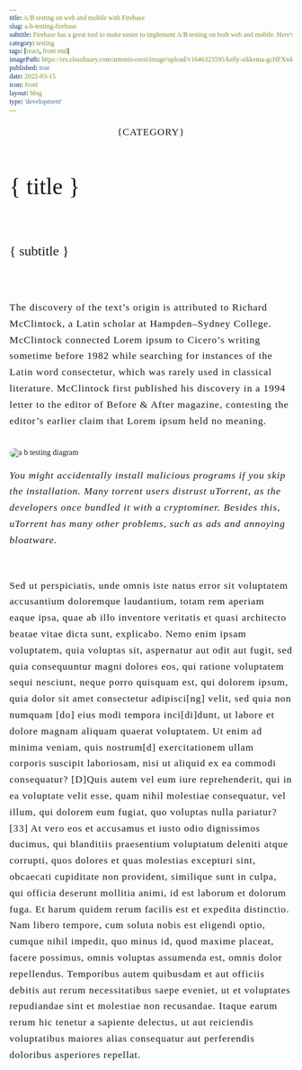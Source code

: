 ```yaml
---
title: A/B testing on web and mobile with Firebase
slug: a-b-testing-firebase
subtitle: Firebase has a great tool to make easier to implement A/B testing on both web and mobile. Here's how.
category: testing
tags: [react, front end]
imagePath: https://res.cloudinary.com/antonio-rossi/image/upload/v1646323595/kelly-sikkema-gcHFXsdcmJE-unsplash_w2qpxu.jpg
published: true
date: 2022-03-15
icon: front
layout: blog
type: 'development'
---
```


<p class="category">{category}<p>

# { title }

<br>

## { subtitle }

<br>
<br>

The discovery of the text’s origin is attributed to Richard McClintock, a Latin scholar at Hampden–Sydney College. McClintock connected Lorem ipsum to Cicero’s writing sometime before 1982 while searching for instances of the Latin word consectetur, which was rarely used in classical literature. McClintock first published his discovery in a 1994 letter to the editor of Before & After magazine, contesting the editor’s earlier claim that Lorem ipsum held no meaning.

<br>

<img src={imagePath} alt="a b testing diagram">

<br>

_You might accidentally install malicious programs if you skip the installation. Many torrent users distrust uTorrent, as the developers once bundled it with a cryptominer. Besides this, uTorrent has many other problems, such as ads and annoying bloatware._

<br>

Sed ut perspiciatis, unde omnis iste natus error sit voluptatem accusantium doloremque laudantium, totam rem aperiam eaque ipsa, quae ab illo inventore veritatis et quasi architecto beatae vitae dicta sunt, explicabo. Nemo enim ipsam voluptatem, quia voluptas sit, aspernatur aut odit aut fugit, sed quia consequuntur magni dolores eos, qui ratione voluptatem sequi nesciunt, neque porro quisquam est, qui dolorem ipsum, quia dolor sit amet consectetur adipisci[ng] velit, sed quia non numquam [do] eius modi tempora inci[di]dunt, ut labore et dolore magnam aliquam quaerat voluptatem. Ut enim ad minima veniam, quis nostrum[d] exercitationem ullam corporis suscipit laboriosam, nisi ut aliquid ex ea commodi consequatur? [D]Quis autem vel eum iure reprehenderit, qui in ea voluptate velit esse, quam nihil molestiae consequatur, vel illum, qui dolorem eum fugiat, quo voluptas nulla pariatur? [33] At vero eos et accusamus et iusto odio dignissimos ducimus, qui blanditiis praesentium voluptatum deleniti atque corrupti, quos dolores et quas molestias excepturi sint, obcaecati cupiditate non provident, similique sunt in culpa, qui officia deserunt mollitia animi, id est laborum et dolorum fuga. Et harum quidem rerum facilis est et expedita distinctio. Nam libero tempore, cum soluta nobis est eligendi optio, cumque nihil impedit, quo minus id, quod maxime placeat, facere possimus, omnis voluptas assumenda est, omnis dolor repellendus. Temporibus autem quibusdam et aut officiis debitis aut rerum necessitatibus saepe eveniet, ut et voluptates repudiandae sint et molestiae non recusandae. Itaque earum rerum hic tenetur a sapiente delectus, ut aut reiciendis voluptatibus maiores alias consequatur aut perferendis doloribus asperiores repellat.

<style>
  * {
    font-family: 'Roboto Serif', serif;
    transition: all 0.2s ease-in-out;
  }
  h1 {
    font-size: 2.6rem;
    font-weight: 500;
  }
  h2 {
    font-size: 1.5rem;
    font-weight: 500;
  }
  p {
    font-size: 1.1rem;
    line-height: 1.8rem;
    font-weight: 400;
    letter-spacing: 1px;
  }
  img {
    border-radius: 8px
  }

  .category {
    text-align: center;
    margin-bottom: 1rem;
    text-transform: uppercase
  }
</style>
